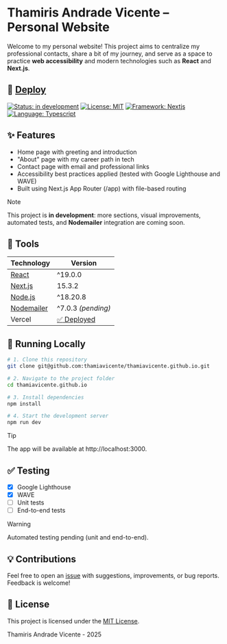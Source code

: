 # Thamiris Andrade Vicente – Personal Website
Welcome to my personal website! This project aims to centralize my professional contacts, share a bit of my journey, and serve as a space to practice **web accessibility** and modern technologies such as **React** and **Next.js**.

## :rocket: [Deploy](https://thamiavicente-github-io.vercel.app/)
[![Status: in development](https://img.shields.io/badge/status-in%20development-yellow)](#)
[![License: MIT](https://img.shields.io/badge/license-MIT-green.svg)](./LICENSE)
[![Framework: Nextjs](https://img.shields.io/badge/framework-Nextjs-blue.svg)](https://nextjs.org/)
[![Language: Typescript](https://img.shields.io/badge/language-TypeScript-blue.svg)](https://nextjs.org/)

## :sparkles: Features

- Home page with greeting and introduction  
- "About" page with my career path in tech  
- Contact page with email and professional links
- Accessibility best practices applied (tested with Google Lighthouse and WAVE)
- Built using Next.js App Router (/app) with file-based routing
  
> [!NOTE]
This project is **in development**: more sections, visual improvements, automated tests, and **Nodemailer** integration are coming soon.

## :hammer: Tools

| Technology   | Version     |
|--------------|-------------|
| [React](https://react.dev/)        | ^19.0.0     |
| [Next.js](https://nextjs.org/)      | 15.3.2      |
| [Node.js](https://nodejs.org/en)      | ^18.20.8    |
| [Nodemailer](https://nodemailer.com/)   | ^7.0.3 _(pending)_ |
| Vercel       | [:white_check_mark: Deployed](https://thamiavicente-github-io.vercel.app) |

## :beginner: Running Locally

```bash
# 1. Clone this repository
git clone git@github.com:thamiavicente/thamiavicente.github.io.git

# 2. Navigate to the project folder
cd thamiavicente.github.io

# 3. Install dependencies
npm install

# 4. Start the development server
npm run dev
```
> [!TIP]
The app will be available at http://localhost:3000.

## :white_check_mark: Testing
- [x] Google Lighthouse
- [x] WAVE
- [ ] Unit tests
- [ ] End-to-end tests

> [!WARNING]
Automated testing pending (unit and end-to-end).

## :bulb: Contributions
Feel free to open an [issue](https://github.com/thamiavicente/thamiavicente.github.io/issues) with suggestions, improvements, or bug reports. Feedback is welcome!

## :page_with_curl: License
This project is licensed under the [MIT License](./License).

Thamiris Andrade Vicente - 2025
